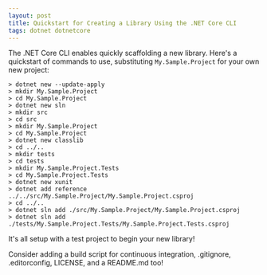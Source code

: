 ```yaml
---
layout: post
title: Quickstart for Creating a Library Using the .NET Core CLI
tags: dotnet dotnetcore
---
```


The .NET Core CLI enables quickly scaffolding a new library. Here's a quickstart of commands to use, substituting `My.Sample.Project` for your own new project:

```
> dotnet new --update-apply
> mkdir My.Sample.Project
> cd My.Sample.Project
> dotnet new sln
> mkdir src
> cd src
> mkdir My.Sample.Project
> cd My.Sample.Project
> dotnet new classlib
> cd ../..
> mkdir tests
> cd tests
> mkdir My.Sample.Project.Tests
> cd My.Sample.Project.Tests
> dotnet new xunit
> dotnet add reference ../../src/My.Sample.Project/My.Sample.Project.csproj
> cd ../..
> dotnet sln add ./src/My.Sample.Project/My.Sample.Project.csproj
> dotnet sln add ./tests/My.Sample.Project.Tests/My.Sample.Project.Tests.csproj
```

It's all setup with a test project to begin your new library!

Consider adding a build script for continuous integration, .gitignore, .editorconfig, LICENSE, and a README.md too!
